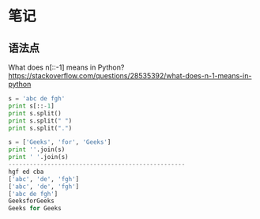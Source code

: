
# 笔记

## 语法点

What does n[::-1] means in Python? https://stackoverflow.com/questions/28535392/what-does-n-1-means-in-python

```py
s = 'abc de fgh'
print s[::-1]
print s.split()
print s.split(" ")
print s.split(".")

s = ['Geeks', 'for', 'Geeks']
print ''.join(s)
print ' '.join(s)
--------------------------------------------------
hgf ed cba
['abc', 'de', 'fgh']
['abc', 'de', 'fgh']
['abc de fgh']
GeeksforGeeks
Geeks for Geeks
```
